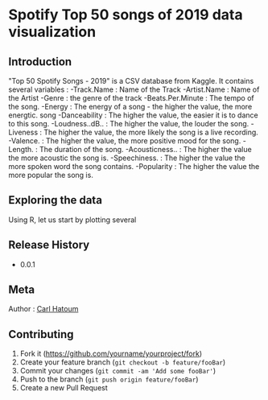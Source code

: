 # Spotify Top 50 songs of 2019 data visualization

## Introduction
"Top 50 Spotify Songs - 2019" is a CSV database from Kaggle. It contains several variables :
-Track.Name : Name of the Track
-Artist.Name : Name of the Artist
-Genre : the genre of the track
-Beats.Per.Minute : The tempo of the song.
-Energy : The energy of a song - the higher the value, the more energtic. song
-Danceability : The higher the value, the easier it is to dance to this song.
-Loudness..dB.. : The higher the value, the louder the song.
-Liveness : The higher the value, the more likely the song is a live recording.
-Valence. : The higher the value, the more positive mood for the song.
-Length. : The duration of the song.
-Acousticness.. : The higher the value the more acoustic the song is.
-Speechiness. : The higher the value the more spoken word the song contains.
-Popularity : The higher the value the more popular the song is.

## Exploring the data
Using R, let us start by plotting several

## Release History

* 0.0.1
    

## Meta
Author : [Carl Hatoum](https://https://github.com/CarlHatoum)

## Contributing

1. Fork it (<https://github.com/yourname/yourproject/fork>)
2. Create your feature branch (`git checkout -b feature/fooBar`)
3. Commit your changes (`git commit -am 'Add some fooBar'`)
4. Push to the branch (`git push origin feature/fooBar`)
5. Create a new Pull Request

